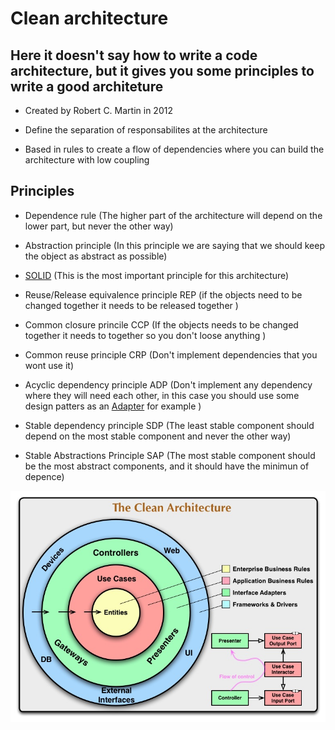 <h1>Clean architecture</h1>

<h2>Here it doesn't say how to write a code architecture, but it gives you some principles to write a good architeture</h2>

- Created by Robert C. Martin in 2012

- Define the separation of responsabilites at the architecture

- Based in rules to create a flow of dependencies where you can build the architecture with low coupling

<h2>Principles</h2>

- Dependence rule (The higher part of the architecture will depend on the lower part, but never the other way)

- Abstraction principle (In this principle we are saying that we should keep the object as abstract as possible)

- [SOLID](../../SOLID/) (This is the most important principle for this architecture)

- Reuse/Release equivalence principle REP (if the objects need to be changed together it needs to be released together )

- Common closure princile CCP (If the objects needs to be changed together it needs to together so you don't loose anything )

- Common reuse principle CRP (Don't implement dependencies that you wont use it)

- Acyclic dependency principle ADP (Don't implement any dependency where they will need each other, in this case you should use some design patters as an [Adapter](../../DesignPatters/Structural/Adapter/) for example )

- Stable dependency principle SDP (The least stable component should depend on the most stable component and never the other way)

- Stable Abstractions Principle SAP (The most stable component should be the most abstract components, and it should have the minimun of depence)




![plot](./images/CleanArchitecture.jpg)